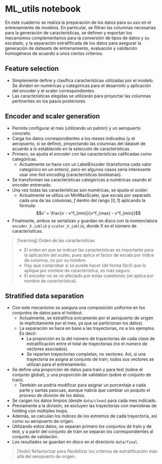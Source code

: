 # ML_utils notebook

En este cuaderno se realiza la preparación de los datos para su uso en el entrenamiento de modelos. En particular, se filtran las columnas necesarias para la generación de características, se definen y exportan los mecanismos complementarios para la conversión de tipos de datos y su escalado, y la separación estratificada de los datos para asegurar la generación de datasets de entrenamiento, evaluación y validación homogéneos de acuerdo a unos ciertos criterios.

## Feature selection
- Simplemente define y clasifica características utilizadas por el modelo. Se dividen en numéricas y categóricas para el desarrollo y aplicación del encoder y el scaler correspondientes.
- Las características elegidas se utilizarán para proyectar las columnas pertinentes en los pasos posteriores.

## Encoder and scaler generation
- Permite configurar el mes (utilizando un patrón) y un aeropuerto concreto.
- Carga los datos correspondientes a los meses indicados (y el aeropuerto, si se define), proyectando las columnas del dataset de acuerdo a lo establecido en la selección de características.
- Primero, se ajusta el *encoder* con las características calificadas como categóricas.
	- Actualmente se hace con un LabelEncoder (transforma cada valor categórico en un entero), pero en algunos casos sería interesante usar *one-hot encoding* (características booleanas).
- Se transforman las características categóricas a numéricas usando el encoder entrenado.
- Una vez todas las características son numéricas, se ajusta el *scaler*.
	- Actualmente se utiliza un MinMaxScaler, que escala por separado cada una de las columnas, $f$ dentro del rango $[0,1]$ aplicando la fórmula:
	  $$v' = \frac{v - v^f_{min}}{v^f_{max} - v^f_{min}}$$
- Finalmente, ambos se serializan y guardan en disco con la nomenclatura `encoder_X.joblib` y `scaler_X.joblib`, donde X es el número de características.

>[!warning] Orden de las características
>- El orden en que se indican las características es importante para la aplicación del scaler, pues aplica el factor de escala por índice de columna, no por su nombre.
>- Hay que comprobar si se puede hacer (de forma fácil) que lo aplique por nombre de característica, es más seguro.
>- El encoder no se ve afectado por estas cuestiones (se aplica por nombre de característica).


## Stratified data separation
- Con este mecanismo se asegura una composición uniforme en los conjuntos de datos para el holdout.
	- Actualmente, se estratifica únicamente por el aeropuerto de origen (e implícitamente por el mes, ya que se particionan los datos).
	- La separación se hace en base a las trayectorias, no a los ejemplos. Es decir:
		- La proporción es la del número de trayectorias de cada clase de estratificación entre el total de trayectorias (no el número de vectores asociados).
		- Se reparten trayectorias completas, no vectores. Así, si una trayectoria se asigna al conjunto de train, todos sus vectores se utilizan para el entrenamiento.
- Se define una proporción de datos para train y para test (sobre el conjunto global), y una proporción de validation (sobre el conjunto de train).
	- También se podría modificar para asignar un porcentaje a cada parte y santas pascuas, aunque habría que cambiar un poquito el proceso de división de los datos.
- Se cargan los datos limpios (desde `data/clean`) para cada mes indicado.
- Previamente a la división, se excluyen las trayectorias con maniobras de holding con múltiples loops.
- Además, se calculan los índices de los extremos de cada trayectoria, así como su aeropuerto de origen.
- Utilizando estos datos, se separan primero los conjuntos de train y de test, y a partir del conjunto de train se separan los correspondientes al conjunto de validación.
- Los resultados se guardan en disco en el directorio `data/final`.

>[!todo] Refactorizar para flexibilizar los criterios de estratificación más allá del aeropuerto de origen.


